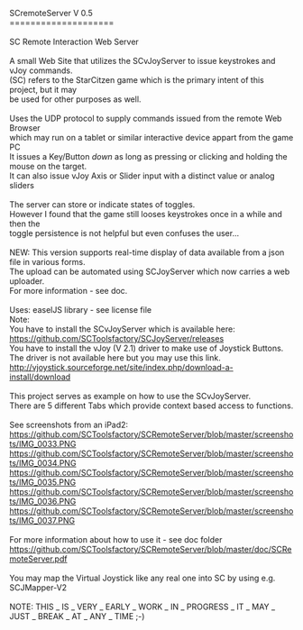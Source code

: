 SCremoteServer V 0.5<br>
====================<br>
<br>
SC Remote Interaction Web Server <br>
<br>
A small Web Site that utilizes the SCvJoyServer to issue keystrokes and vJoy commands.<br>
(SC) refers to the StarCitzen game which is the primary intent of this project, but it may <br>
be used for other purposes as well.<br>
<br>
Uses the UDP protocol to supply commands issued from the remote Web Browser<br>
which may run on a tablet or similar interactive device appart from the game PC<br>
It issues a Key/Button _down_ as long as pressing or clicking and holding the mouse on the target.<br>
It can also issue vJoy Axis or Slider input with a distinct value or analog sliders<br>
<br>
The server can store or indicate states of toggles.<br>
However I found that the game still looses keystrokes once in a while and then the<br>
toggle persistence is not helpful but even confuses the user...<br>
<br>
NEW: This version supports real-time display of data available from a json file in various forms.<br>
The upload can be automated using SCJoyServer which now carries a web uploader.<br>
For more information - see doc.<br>
<br>
Uses: easelJS library - see license file
<br>
Note: <br>
You have to install the SCvJoyServer which is available here:<br>
https://github.com/SCToolsfactory/SCJoyServer/releases
<br>
You have to install the vJoy (V 2.1) driver to make use of Joystick Buttons.<br>
The driver is not available here but you may use this link.<br>
http://vjoystick.sourceforge.net/site/index.php/download-a-install/download    <br>
<br>
This project serves as example on how to use the SCvJoyServer.<br>
There are 5 different Tabs which provide context based access to functions.<br>
<br>
See screenshots from an iPad2:<br>
https://github.com/SCToolsfactory/SCRemoteServer/blob/master/screenshots/IMG_0033.PNG<br>
https://github.com/SCToolsfactory/SCRemoteServer/blob/master/screenshots/IMG_0034.PNG<br>
https://github.com/SCToolsfactory/SCRemoteServer/blob/master/screenshots/IMG_0035.PNG<br>
https://github.com/SCToolsfactory/SCRemoteServer/blob/master/screenshots/IMG_0036.PNG<br>
https://github.com/SCToolsfactory/SCRemoteServer/blob/master/screenshots/IMG_0037.PNG<br>
<br>
For more information about how to use it - see doc folder<br>
https://github.com/SCToolsfactory/SCRemoteServer/blob/master/doc/SCRemoteServer.pdf<br>
<br>
You may map the Virtual Joystick like any real one into SC by using e.g. SCJMapper-V2<br>
<br>
NOTE: THIS _ IS _ VERY _ EARLY _ WORK _ IN _ PROGRESS _ IT _ MAY _ JUST _ BREAK _ AT _ ANY _ TIME ;-)<br>
<br>


